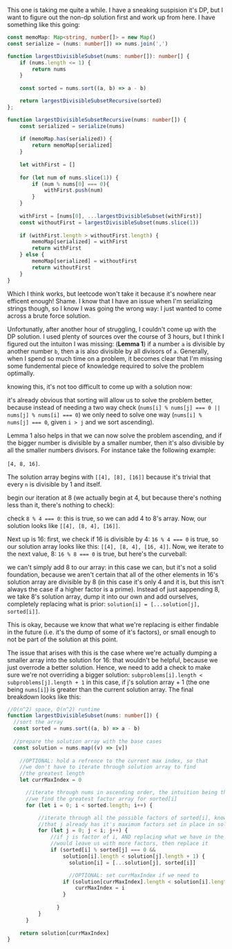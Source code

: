 This one is taking me quite a while. I have a sneaking suspision it's DP, but I want to figure out the non-dp solution first and work up from here. I have something like this going:

```typescript
const memoMap: Map<string, number[]> = new Map()
const serialize = (nums: number[]) => nums.join(',')

function largestDivisibleSubset(nums: number[]): number[] {         
    if (nums.length <= 1) {
        return nums
    }
    
    const sorted = nums.sort((a, b) => a - b)

    return largestDivisibleSubsetRecursive(sorted)
};

function largestDivisibleSubsetRecursive(nums: number[]) {
    const serialized = serialize(nums)
    
    if (memoMap.has(serialized)) {
        return memoMap[serialized]
    }
    
    let withFirst = []
    
    for (let num of nums.slice(1)) {
        if (num % nums[0] === 0){
            withFirst.push(num)
        }
    }
    
    withFirst = [nums[0], ...largestDivisibleSubset(withFirst)]
    const withoutFirst = largestDivisibleSubset(nums.slice(1))
    
    if (withFirst.length > withoutFirst.length) {
        memoMap[serialized] = withFirst
        return withFirst
    } else {
        memoMap[serialized] = withoutFirst
        return withoutFirst
    }
}


```

Which I think works, but leetcode won't take it because it's nowhere near efficent enough! Shame. I know that I have an issue when I'm serializing strings though, so I know I was going the wrong way: I just wanted to come across a brute force solution.

Unfortunatly, after another hour of struggling, I couldn't come up with the DP solution. I used plenty of sources over the course of 3 hours, but I think I figured out the intuiton I was missing: (**Lemma 1**) if a number `a` is divisible by another number `b`, then a is also divisible by all divisors of `a`. Generally, when I spend so much time on a problem, it becomes clear that I'm missing some fundemental piece of knowledge required to solve the problem optimally.

knowing this, it's not too difficult to come up with a solution now:

it's already obvious that sorting will allow us to solve the problem better, because instead of needing a two way check (`nums[i] % nums[j] === 0 || nums[j] % nums[i] === 0`) we only need to solve one way (`nums[i] % nums[j] === 0`, given `i > j` and we sort ascending).

Lemma 1 also helps in that we can now solve the problem ascending, and if the bigger number is divisible by a smaller number, then it's also divisible by all the smaller numbers divisors. For instance take the following example:

`[4, 8, 16]`.

The solution array begins with `[[4], [8], [16]]` because it's trivial that every `n` is divisible by 1 and itself.

begin our iteration at 8 (we actually begin at 4, but because there's nothing less than it, there's nothing to check):

check `8 % 4 === 0`: this is true, so we can add 4 to 8's array. Now, our solution looks like `[[4], [8, 4], [16]]`. 

Next up is 16: first, we check if 16 is divisible by 4: `16 % 4 === 0` is true, so our solution array looks like this: `[[4], [8, 4], [16, 4]]`. Now, we iterate to the next value, 8: `16 % 8 === 0` is true, but here's the curveball:

we can't simply add 8 to our array: in this case we can, but it's not a solid foundation, because we aren't certain that all of the other elements in 16's solution array are divisible by 8 (in this case it's only 4 and it is, but this isn't always the case if a higher factor is a prime). Instead of just aappending 8, we take 8's solution array, dump it into our own and add ourselves, completely replacing what is prior: `solution[i] = [...solution[j], sorted[i]]`.

This is okay, because we know that what we're replacing is either findable in the future (i.e. it's the dump of some of it's factors), or small enough to not be part of the solution at this point. 

The issue that arises with this is the case where we're actually dumping a smaller array into the solution for 16: that wouldn't be helpful, because we just overrode a better solution. Hence, we need to add a check to make sure we're not overriding a bigger solution: `subproblems[i].length < subproblems[j].length + 1` in this case, if j's solution array + 1 (the one being `nums[i]`) is greater than the current solution array. The final breakdown looks like this:

```typescript
//O(n^2) space, O(n^2) runtime 
function largestDivisibleSubset(nums: number[]) {
  //sort the array
  const sorted = nums.sort((a, b) => a - b)
  
  //prepare the solution array with the base cases
  const solution = nums.map((v) => [v])
  
    //OPTIONAL: hold a refrence to the current max index, so that 
    //we don't have to iterate through solution array to find
    //the greatest length
    let currMaxIndex = 0

      //iterate through nums in ascending order, the intuition being that at successive i
      //we find the greatest factor array for sorted[i]
      for (let i = 0; i < sorted.length; i++) {

          //iterate through all the possible factors of sorted[i], knowing 
          //that j already has it's maximum factors set in place in solution[j]
          for (let j = 0; j < i; j++) {
              //if j is factor of i, AND replacing what we have in the solution array for i 
              //would leave us with more factors, then replace it
              if (sorted[i] % sorted[j] === 0 && 
                  solution[i].length < solution[j].length + 1) {
                    solution[i] = [...solution[j], sorted[i]]

                    //OPTIONAL: set currMaxIndex if we need to
                  if (solution[currMaxIndex].length < solution[i].length) {
                      currMaxIndex = i
                  }
                  
                } 
          }
      }
    
    return solution[currMaxIndex]
}
```
